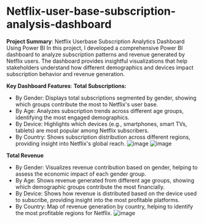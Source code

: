 # Netflix-user-base-subscription-analysis-dashboard

**Project Summary**: Netflix Userbase Subscription Analytics Dashboard Using Power BI In this project, I developed a comprehensive Power BI dashboard to analyze subscription patterns and revenue generated by Netflix users. The dashboard provides insightful visualizations that help stakeholders understand how different demographics and devices impact subscription behavior and revenue generation.

**Key Dashboard Features**:
**Total Subscriptions:** 

- By Gender: Displays total subscriptions segmented by gender, showing which groups contribute the most to Netflix's user base.
- By Age: Analyzes subscription trends across different age groups, identifying the most engaged demographics.
- By Device: Highlights which devices (e.g., smartphones, smart TVs, tablets) are most popular among Netflix subscribers.
- By Country: Shows subscription distribution across different regions, providing insight into Netflix's global reach.
![image](https://github.com/user-attachments/assets/e5859862-8a5c-4e3b-9757-c4cf6dc41d65)
![image](https://github.com/user-attachments/assets/28d347a1-2690-44c0-b70f-6df8cc87d8ac)

**Total Revenue**
- By Gender: Visualizes revenue contribution based on gender, helping to assess the economic impact of each gender group.
- By Age: Shows revenue generated from different age groups, showing which demographic groups contribute the most financially.
- By Device: Shows how revenue is distributed based on the device used to subscribe, providing insight into the most profitable platforms.
- By Country: Map of revenue generation by country, helping to identify the most profitable regions for Netflix.
![image](https://github.com/user-attachments/assets/d28a61fa-c7c5-4177-a896-13b08a430eed)
